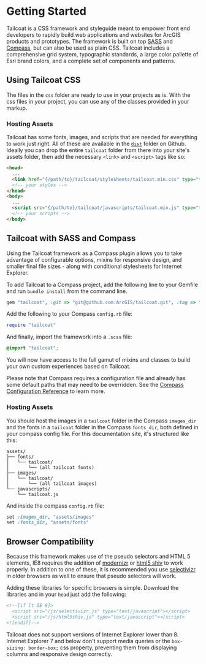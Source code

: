 # Getting Started

Tailcoat is a CSS framework and styleguide meant to empower front end developers to rapidly build web applications and websites for ArcGIS products and prototypes. The framework is built on top [SASS](http://sass-lang.com/) and [Compass](http://compass-style.org/), but can also be used as plain CSS. Tailcoat includes a comprehensive grid system, typographic standards, a large color pallette of Esri brand colors, and a complete set of components and patterns.

<h2 id="precompiled-css">Using Tailcoat CSS</h2>

The files in the `css` folder are ready to use in your projects as is. With the css files in your project, you can use any of the classes provided in your markup.

### Hosting Assets

Tailcoat has some fonts, images, and scripts that are needed for everything to work just right. All of these are available in the [`dist`]((https://github.com/ArcGIS/tailcoat)) folder on Github. Ideally you can drop the entire `tailcoat` folder from there into your site's assets folder, then add the necessary `<link>` and `<script>` tags like so:

```html
<head>
  ...
  <link href="{/path/to}/tailcoat/stylesheets/tailcoat.min.css" type="text/css" rel="stylesheet">
  <!-- your styles -->
</head>
<body>
  ...
  <script src="{/path/to}/tailcoat/javascripts/tailcoat.min.js" type="text/javascript"></script>
  <!-- your scripts -->
</body>
```

<h2 id="sass-and-compass">Tailcoat with SASS and Compass</h2>

Using the Tailcoat framework as a Compass plugin allows you to take advantage of configurable options, mixins for responsive design, and smaller final file sizes - along with conditional stylesheets for Internet Explorer.

To add Tailcoat to a Compass project, add the following line to your Gemfile and run `bundle install` from the command line.

```ruby
gem "tailcoat", :git => "git@github.com:ArcGIS/tailcoat.git", :tag => "{LATEST_VERSION}"
```

Add the following to your Compass `config.rb` file:

```ruby
require "tailcoat"
```

And finally, import the framework into a `.scss` file:

```css
@import "tailcoat";
```

You will now have access to the full gamut of mixins and classes to build your own custom experiences based on Tailcoat.

Please note that Compass requires a configuration file and already has some default paths that may need to be overridden. See the [Compass Configuration Reference](http://compass-style.org/help/tutorials/configuration-reference/) to learn more.

### Hosting Assets

You should host the images in a `tailcoat` folder in the Compass `images_dir` and the fonts in a `tailcoat` folder in the Compass `fonts_dir`, both defined in your compass config file. For this documentation site, it's structured like this:

```
assets/
├── fonts/
│   └── tailcoat/
│       └── (all tailcoat fonts)
├── images/
│   └── tailcoat/
│       └── (all tailcoat images)
└── javascripts/
    └── tailcoat.js
```

And inside the compass `config.rb` file:

```rb
set :images_dir, "assets/images"
set :fonts_dir, "assets/fonts"
```

<h2 id="browsers">Browser Compatibility</h2>

Because this framework makes use of the pseudo selectors and HTML 5 elements, IE8 requires the addition of [modernizr](http://modernizr.com/) or [html5 shiv](https://code.google.com/p/html5shiv/) to work properly. In addition to one of these, it is recommended you use [selectivizr](http://selectivizr.com/) in older browsers as well to ensure that pseudo selectors will work.

Adding these libraries for specific browsers is simple. Download the libraries and in your `head` just add the following:

```html
<!--[if lt IE 9]>
  <script src="/js/selectivizr.js" type="text/javascript"></script>
  <script src="/js/html5shiv.js" type="text/javascript"></script>
<![endif]-->
```

Tailcoat does not support versions of Internet Explorer lower than 8. Internet Explorer 7 and below don't support media queries or the `box-sizing: border-box;` css property, preventing them from displaying columns and responsive design correctly.
